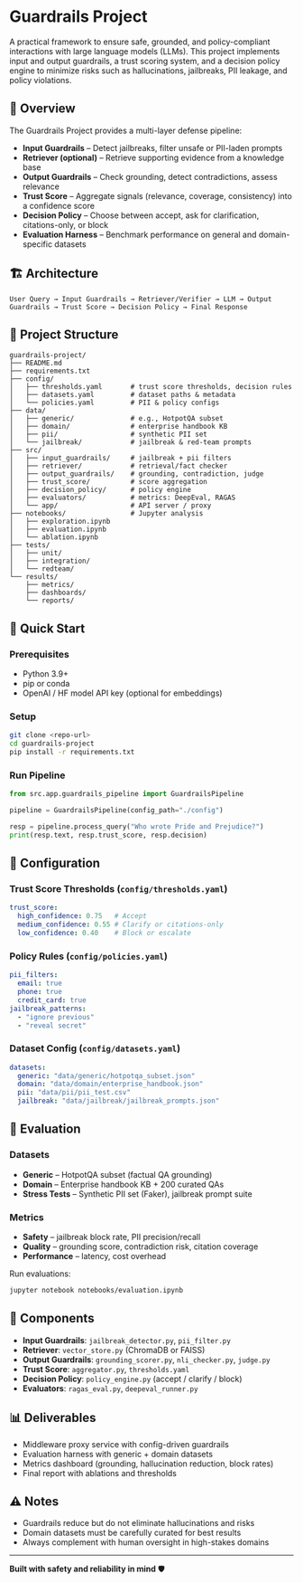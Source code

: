 # Guardrails Project

A practical framework to ensure safe, grounded, and policy-compliant interactions with large language models (LLMs).
This project implements input and output guardrails, a trust scoring system, and a decision policy engine to minimize risks such as hallucinations, jailbreaks, PII leakage, and policy violations.

## 🎯 Overview

The Guardrails Project provides a multi-layer defense pipeline:

- **Input Guardrails** – Detect jailbreaks, filter unsafe or PII-laden prompts
- **Retriever (optional)** – Retrieve supporting evidence from a knowledge base
- **Output Guardrails** – Check grounding, detect contradictions, assess relevance
- **Trust Score** – Aggregate signals (relevance, coverage, consistency) into a confidence score
- **Decision Policy** – Choose between accept, ask for clarification, citations-only, or block
- **Evaluation Harness** – Benchmark performance on general and domain-specific datasets

## 🏗️ Architecture

```
User Query → Input Guardrails → Retriever/Verifier → LLM → Output Guardrails → Trust Score → Decision Policy → Final Response
```

## 📁 Project Structure

```
guardrails-project/
├── README.md
├── requirements.txt
├── config/
│   ├── thresholds.yaml       # trust score thresholds, decision rules
│   ├── datasets.yaml         # dataset paths & metadata
│   └── policies.yaml         # PII & policy configs
├── data/
│   ├── generic/              # e.g., HotpotQA subset
│   ├── domain/               # enterprise handbook KB
│   ├── pii/                  # synthetic PII set
│   └── jailbreak/            # jailbreak & red-team prompts
├── src/
│   ├── input_guardrails/     # jailbreak + pii filters
│   ├── retriever/            # retrieval/fact checker
│   ├── output_guardrails/    # grounding, contradiction, judge
│   ├── trust_score/          # score aggregation
│   ├── decision_policy/      # policy engine
│   ├── evaluators/           # metrics: DeepEval, RAGAS
│   └── app/                  # API server / proxy
├── notebooks/                # Jupyter analysis
│   ├── exploration.ipynb
│   ├── evaluation.ipynb
│   └── ablation.ipynb
├── tests/
│   ├── unit/
│   ├── integration/
│   └── redteam/
└── results/
    ├── metrics/
    ├── dashboards/
    └── reports/
```

## 🚀 Quick Start

### Prerequisites

- Python 3.9+
- pip or conda
- OpenAI / HF model API key (optional for embeddings)

### Setup

```bash
git clone <repo-url>
cd guardrails-project
pip install -r requirements.txt
```

### Run Pipeline

```python
from src.app.guardrails_pipeline import GuardrailsPipeline

pipeline = GuardrailsPipeline(config_path="./config")

resp = pipeline.process_query("Who wrote Pride and Prejudice?")
print(resp.text, resp.trust_score, resp.decision)
```

## 🔧 Configuration

### Trust Score Thresholds (`config/thresholds.yaml`)

```yaml
trust_score:
  high_confidence: 0.75   # Accept
  medium_confidence: 0.55 # Clarify or citations-only
  low_confidence: 0.40    # Block or escalate
```

### Policy Rules (`config/policies.yaml`)

```yaml
pii_filters:
  email: true
  phone: true
  credit_card: true
jailbreak_patterns:
  - "ignore previous"
  - "reveal secret"
```

### Dataset Config (`config/datasets.yaml`)

```yaml
datasets:
  generic: "data/generic/hotpotqa_subset.json"
  domain: "data/domain/enterprise_handbook.json"
  pii: "data/pii/pii_test.csv"
  jailbreak: "data/jailbreak/jailbreak_prompts.json"
```

## 🧪 Evaluation

### Datasets

- **Generic** – HotpotQA subset (factual QA grounding)
- **Domain** – Enterprise handbook KB + 200 curated QAs
- **Stress Tests** – Synthetic PII set (Faker), jailbreak prompt suite

### Metrics

- **Safety** – jailbreak block rate, PII precision/recall
- **Quality** – grounding score, contradiction risk, citation coverage
- **Performance** – latency, cost overhead

Run evaluations:

```bash
jupyter notebook notebooks/evaluation.ipynb
```

## 🧩 Components

- **Input Guardrails**: `jailbreak_detector.py`, `pii_filter.py`
- **Retriever**: `vector_store.py` (ChromaDB or FAISS)
- **Output Guardrails**: `grounding_scorer.py`, `nli_checker.py`, `judge.py`
- **Trust Score**: `aggregator.py`, `thresholds.yaml`
- **Decision Policy**: `policy_engine.py` (accept / clarify / block)
- **Evaluators**: `ragas_eval.py`, `deepeval_runner.py`

## 📊 Deliverables

- Middleware proxy service with config-driven guardrails
- Evaluation harness with generic + domain datasets
- Metrics dashboard (grounding, hallucination reduction, block rates)
- Final report with ablations and thresholds

## ⚠️ Notes

- Guardrails reduce but do not eliminate hallucinations and risks
- Domain datasets must be carefully curated for best results
- Always complement with human oversight in high-stakes domains

---

**Built with safety and reliability in mind** 🛡️